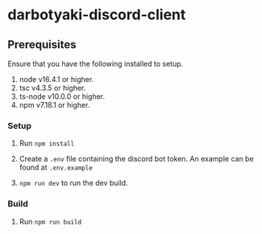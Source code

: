 # darbotyaki-discord-client 

## Prerequisites 

Ensure that you have the following installed to setup. 

1. node v16.4.1 or higher.
2. tsc v4.3.5 or higher. 
3. ts-node v10.0.0 or higher. 
4. npm v7.18.1 or higher. 

### Setup 
 
1. Run `npm install`

2. Create a `.env` file containing the discord bot token. 
An example can be found at `.env.example`

3. `npm run dev` to run the dev build. 

### Build 

1. Run `npm run build` 
